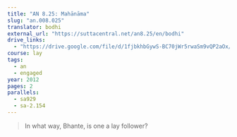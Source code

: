 ```yaml
---
title: "AN 8.25: Mahānāma"
slug: "an.008.025"
translator: bodhi
external_url: "https://suttacentral.net/an8.25/en/bodhi"
drive_links:
  - "https://drive.google.com/file/d/1fjbkhbGywS-BC70jWr5rwaSm9vQP2aOx/view?usp=drivesdk"
course: lay
tags:
  - an
  - engaged
year: 2012
pages: 2
parallels:
  - sa929
  - sa-2.154
---
```


> In what way, Bhante, is one a lay follower?
